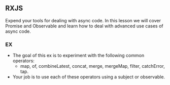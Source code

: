 ## RXJS

Expend your tools for dealing with async code. 
In this lesson we will cover Promise and Observable and learn how to deal with advanced use cases of async code.

### EX

- The goal of this ex is to experiment with the following common operators:
    - map, of, combineLatest, concat, merge, mergeMap, filter, catchError, tap.
- Your job is to use each of these operators using a subject or observable.
